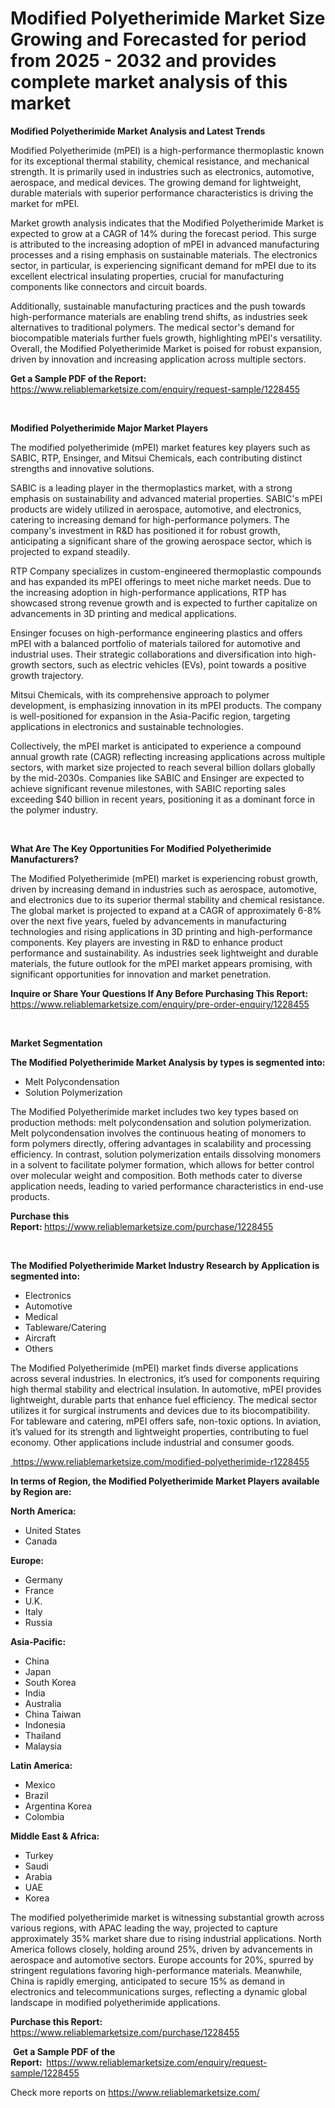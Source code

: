 <p><h1>Modified Polyetherimide Market Size Growing and Forecasted for period from 2025 - 2032 and provides complete market analysis of this market</h1></p><p><strong>Modified Polyetherimide Market Analysis and Latest Trends</strong></p>
<p><p>Modified Polyetherimide (mPEI) is a high-performance thermoplastic known for its exceptional thermal stability, chemical resistance, and mechanical strength. It is primarily used in industries such as electronics, automotive, aerospace, and medical devices. The growing demand for lightweight, durable materials with superior performance characteristics is driving the market for mPEI.</p><p>Market growth analysis indicates that the Modified Polyetherimide Market is expected to grow at a CAGR of 14% during the forecast period. This surge is attributed to the increasing adoption of mPEI in advanced manufacturing processes and a rising emphasis on sustainable materials. The electronics sector, in particular, is experiencing significant demand for mPEI due to its excellent electrical insulating properties, crucial for manufacturing components like connectors and circuit boards.</p><p>Additionally, sustainable manufacturing practices and the push towards high-performance materials are enabling trend shifts, as industries seek alternatives to traditional polymers. The medical sector's demand for biocompatible materials further fuels growth, highlighting mPEI's versatility. Overall, the Modified Polyetherimide Market is poised for robust expansion, driven by innovation and increasing application across multiple sectors.</p></p>
<p><strong>Get a Sample PDF of the Report:&nbsp;</strong> <a href="https://www.reliablemarketsize.com/enquiry/request-sample/1228455?utm_campaign=2996&utm_medium=2&utm_source=Github&utm_content=ia&utm_term=03042025&utm_id=modified-polyetherimide">https://www.reliablemarketsize.com/enquiry/request-sample/1228455</a></p>
<p>&nbsp;</p>
<p><strong>Modified Polyetherimide Major Market Players</strong></p>
<p><p>The modified polyetherimide (mPEI) market features key players such as SABIC, RTP, Ensinger, and Mitsui Chemicals, each contributing distinct strengths and innovative solutions. </p><p>SABIC is a leading player in the thermoplastics market, with a strong emphasis on sustainability and advanced material properties. SABIC's mPEI products are widely utilized in aerospace, automotive, and electronics, catering to increasing demand for high-performance polymers. The company's investment in R&D has positioned it for robust growth, anticipating a significant share of the growing aerospace sector, which is projected to expand steadily.</p><p>RTP Company specializes in custom-engineered thermoplastic compounds and has expanded its mPEI offerings to meet niche market needs. Due to the increasing adoption in high-performance applications, RTP has showcased strong revenue growth and is expected to further capitalize on advancements in 3D printing and medical applications.</p><p>Ensinger focuses on high-performance engineering plastics and offers mPEI with a balanced portfolio of materials tailored for automotive and industrial uses. Their strategic collaborations and diversification into high-growth sectors, such as electric vehicles (EVs), point towards a positive growth trajectory.</p><p>Mitsui Chemicals, with its comprehensive approach to polymer development, is emphasizing innovation in its mPEI products. The company is well-positioned for expansion in the Asia-Pacific region, targeting applications in electronics and sustainable technologies.</p><p>Collectively, the mPEI market is anticipated to experience a compound annual growth rate (CAGR) reflecting increasing applications across multiple sectors, with market size projected to reach several billion dollars globally by the mid-2030s. Companies like SABIC and Ensinger are expected to achieve significant revenue milestones, with SABIC reporting sales exceeding $40 billion in recent years, positioning it as a dominant force in the polymer industry.</p></p>
<p>&nbsp;</p>
<p><strong>What Are The Key Opportunities For Modified Polyetherimide Manufacturers?</strong></p>
<p><p>The Modified Polyetherimide (mPEI) market is experiencing robust growth, driven by increasing demand in industries such as aerospace, automotive, and electronics due to its superior thermal stability and chemical resistance. The global market is projected to expand at a CAGR of approximately 6-8% over the next five years, fueled by advancements in manufacturing technologies and rising applications in 3D printing and high-performance components. Key players are investing in R&D to enhance product performance and sustainability. As industries seek lightweight and durable materials, the future outlook for the mPEI market appears promising, with significant opportunities for innovation and market penetration.</p></p>
<p><strong>Inquire or Share Your Questions If Any Before Purchasing This Report:</strong> <a href="https://www.reliablemarketsize.com/enquiry/pre-order-enquiry/1228455?utm_campaign=2996&utm_medium=2&utm_source=Github&utm_content=ia&utm_term=03042025&utm_id=modified-polyetherimide">https://www.reliablemarketsize.com/enquiry/pre-order-enquiry/1228455</a></p>
<p>&nbsp;</p>
<p><strong>Market Segmentation</strong></p>
<p><strong>The Modified Polyetherimide Market Analysis by types is segmented into:</strong></p>
<p><ul><li>Melt Polycondensation</li><li>Solution Polymerization</li></ul></p>
<p><p>The Modified Polyetherimide market includes two key types based on production methods: melt polycondensation and solution polymerization. Melt polycondensation involves the continuous heating of monomers to form polymers directly, offering advantages in scalability and processing efficiency. In contrast, solution polymerization entails dissolving monomers in a solvent to facilitate polymer formation, which allows for better control over molecular weight and composition. Both methods cater to diverse application needs, leading to varied performance characteristics in end-use products.</p></p>
<p><strong>Purchase this Report:&nbsp;</strong><a href="https://www.reliablemarketsize.com/purchase/1228455?utm_campaign=2996&utm_medium=2&utm_source=Github&utm_content=ia&utm_term=03042025&utm_id=modified-polyetherimide">https://www.reliablemarketsize.com/purchase/1228455</a></p>
<p>&nbsp;</p>
<p><strong>The Modified Polyetherimide Market Industry Research by Application is segmented into:</strong></p>
<p><ul><li>Electronics</li><li>Automotive</li><li>Medical</li><li>Tableware/Catering</li><li>Aircraft</li><li>Others</li></ul></p>
<p><p>The Modified Polyetherimide (mPEI) market finds diverse applications across several industries. In electronics, it’s used for components requiring high thermal stability and electrical insulation. In automotive, mPEI provides lightweight, durable parts that enhance fuel efficiency. The medical sector utilizes it for surgical instruments and devices due to its biocompatibility. For tableware and catering, mPEI offers safe, non-toxic options. In aviation, it’s valued for its strength and lightweight properties, contributing to fuel economy. Other applications include industrial and consumer goods.</p></p>
<p><a href="https://www.reliablemarketsize.com/modified-polyetherimide-r1228455?utm_campaign=2996&utm_medium=2&utm_source=Github&utm_content=ia&utm_term=03042025&utm_id=modified-polyetherimide">&nbsp;https://www.reliablemarketsize.com/modified-polyetherimide-r1228455</a></p>
<p><strong>In terms of Region, the Modified Polyetherimide Market Players available by Region are:</strong></p>
<p>
    <p> <strong> North America: </strong>
        <ul>
            <li>United States</li>
            <li>Canada</li>
        </ul>
        </p> 
    <p> <strong> Europe: </strong>
        <ul>
            <li>Germany</li>
            <li>France</li>
            <li>U.K.</li>
            <li>Italy</li>
            <li>Russia</li>
        </ul>
        </p> 
    <p> <strong> Asia-Pacific: </strong>
        <ul>
            <li>China</li>
            <li>Japan</li>
            <li>South Korea</li>
            <li>India</li>
            <li>Australia</li>
            <li>China Taiwan</li>
            <li>Indonesia</li>
            <li>Thailand</li>
            <li>Malaysia</li>
        </ul>
        </p> 
    <p> <strong> Latin America: </strong>
        <ul>
            <li>Mexico</li>
            <li>Brazil</li>
            <li>Argentina Korea</li>
            <li>Colombia</li>
        </ul>
        </p> 
    <p> <strong> Middle East & Africa: </strong>
        <ul>
            <li>Turkey</li>
            <li>Saudi</li>
            <li>Arabia</li>
            <li>UAE</li>
            <li>Korea</li>
        </ul>
    </p>
    </p>
<p><p>The modified polyetherimide market is witnessing substantial growth across various regions, with APAC leading the way, projected to capture approximately 35% market share due to rising industrial applications. North America follows closely, holding around 25%, driven by advancements in aerospace and automotive sectors. Europe accounts for 20%, spurred by stringent regulations favoring high-performance materials. Meanwhile, China is rapidly emerging, anticipated to secure 15% as demand in electronics and telecommunications surges, reflecting a dynamic global landscape in modified polyetherimide applications.</p></p>
<p><strong>Purchase this Report: </strong><a href="https://www.reliablemarketsize.com/purchase/1228455?utm_campaign=2996&utm_medium=2&utm_source=Github&utm_content=ia&utm_term=03042025&utm_id=modified-polyetherimide">https://www.reliablemarketsize.com/purchase/1228455</a></p>
<p>&nbsp;<strong>Get a Sample PDF of the Report:&nbsp;&nbsp;</strong><a href="https://www.reliablemarketsize.com/enquiry/request-sample/1228455?utm_campaign=2996&utm_medium=2&utm_source=Github&utm_content=ia&utm_term=03042025&utm_id=modified-polyetherimide">https://www.reliablemarketsize.com/enquiry/request-sample/1228455</a></p>
<p><strong></strong></p>
<p>Check more reports on <a href="https://www.reliablemarketsize.com/?utm_campaign=2996&utm_medium=2&utm_source=Github&utm_content=ia&utm_term=03042025&utm_id=modified-polyetherimide">https://www.reliablemarketsize.com/</a></p>